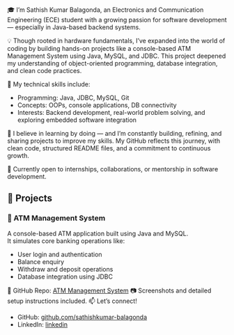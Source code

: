 🎓 I’m Sathish Kumar Balagonda, an Electronics and Communication Engineering (ECE) student with a growing passion for software development — especially in Java-based backend systems.

💡 Though rooted in hardware fundamentals, I’ve expanded into the world of coding by building hands-on projects like a console-based ATM Management System using Java, MySQL, and JDBC. This project deepened my understanding of object-oriented programming, database integration, and clean code practices.

🔧 My technical skills include:
- Programming: Java, JDBC, MySQL, Git
- Concepts: OOPs, console applications, DB connectivity
- Interests: Backend development, real-world problem solving, and exploring embedded software integration

🚀 I believe in learning by doing — and I’m constantly building, refining, and sharing projects to improve my skills. My GitHub reflects this journey, with clean code, structured README files, and a commitment to continuous growth.

📌 Currently open to internships, collaborations, or mentorship in software development.

## 🚀 Projects

### 🏦 ATM Management System
A console-based ATM application built using Java and MySQL.  
It simulates core banking operations like:
- User login and authentication
- Balance enquiry
- Withdraw and deposit operations
- Database integration using JDBC

📌 GitHub Repo: [ATM Management System](https://github.com/sathishkumar-balagonda/ATM-Management-System)
📷 Screenshots and detailed setup instructions included.
📫 Let’s connect!
- GitHub: [github.com/sathishkumar-balagonda](https://github.com/sathishkumar-balagonda)
- LinkedIn: [linkedin](www.linkedin.com/in/sathish-kumar-balagonda-166372286) 
